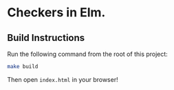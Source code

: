 # Checkers in Elm.

## Build Instructions

Run the following command from the root of this project:

```bash
make build
```

Then open `index.html` in your browser!
